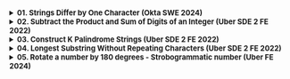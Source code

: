 <details >
 <summary style="font-size: small; font-weight: bold">01. Strings Differ by One Character (Okta SWE 2024)</summary>

###### 01

![img.png](img.png)

1. Time Complexity: O(n * n * m)

```js
function solution(arr){
    const len = arr.length;
    
    for(let i = 0; i < len - 1; i++){
        for(let j = i + 1; j < len; j++){
            if(isStringDiffer(arr[i], arr[j]))
                return true;
        }
    }
    
    return false;
}

function isStringDiffer(str1, str2){
    if(str1.length !== str2.length)
        return false;
    
    let isDifferFound = false;
    for(let i = 0; i < str1.length; i++){
        if(str1.charCodeAt(i) !== str2.charCodeAt(i)){
            if(isDifferFound)
                return false;
            isDifferFound = true;
        }
    }
    
    return isDifferFound;
}
```

2. Time Complexity: O(n * m)
```js
function solution(arr){
    const s = new Set();
    
    for(let str of arr){
        for(let i = 0; i < str.length; i++){
            const modifiedStr = str.substring(0, i) + '*' + str.substring(i+1);
            
            if(s.has(modifiedStr))
                return true;
                
            s.add(modifiedStr);
        }
    }
    
    return false;
}


console.log(solution(["abcd","acbd", "aacd"]));
console.log(solution(["ab","cd","yz"]));
console.log(solution(["abcd","cccc","abyd","abab"]));
```
https://leetcode.ca/2020-03-02-1554-Strings-Differ-by-One-Character/
</details>



<details >
 <summary style="font-size: small; font-weight: bold">02. Subtract the Product and Sum of Digits of an Integer (Uber SDE 2 FE 2022)</summary>

###### 02

https://leetcode.com/problems/subtract-the-product-and-sum-of-digits-of-an-integer/description/
https://leetcode.com/discuss/interview-question/1834439/Uber-India-online-Assignment-for-SDE-II-(frontend)

Question:
![img_1.png](img_1.png)

Solution:

```js
/**
 * @param {number} n
 * @return {number}
 */
var subtractProductAndSum = function(n) {
    let sum = 0;
    let product = 1;

    while(n > 0){
        const num = n % 10;
        sum += num;
        product *= num;

        n = Math.floor(n/10);
    }
    
    return product - sum;
};
```
</details>


<details >
 <summary style="font-size: small; font-weight: bold">03. Construct K Palindrome Strings (Uber SDE 2 FE 2022)</summary>

###### 03

https://leetcode.com/problems/construct-k-palindrome-strings/description/
https://leetcode.com/discuss/interview-question/1834439/Uber-India-online-Assignment-for-SDE-II-(frontend)

Question:
![img_2.png](img_2.png)

Solution:
```js
/**
 * @param {string} s
 * @param {number} k
 * @return {boolean}
 */
var canConstruct = function(s, k) {
    const len = s.length;
    let odd = 0;

    if(len < k)
        return false;

    const alphaCount = {};

    for(let i = 0; i < len; i++){
        if(!alphaCount[s[i]])
            alphaCount[s[i]] = 1;
        else
            alphaCount[s[i]]++;
    }

    for(let value of Object.values(alphaCount)){
        if(value % 2 !== 0)
            odd++;
    }

    if(odd > k)
        return false;

    return true;
};
```
</details>




<details >
 <summary style="font-size: small; font-weight: bold">04. Longest Substring Without Repeating Characters (Uber SDE 2 FE 2022)</summary>

###### 04

https://leetcode.com/problems/longest-substring-without-repeating-characters/description/
https://medium.com/@iamjaasi/uber-sde-2-frontend-interview-experience-40c1a7437cc0

Question:
![img_3.png](img_3.png)

Solution-1:

Time Complexity: More than O(n)
```js
/**
 * @param {string} s
 * @return {number}
 */
var lengthOfLongestSubstring = function(s) {
    let i = 0;
    let j = 0;
    let res = 0;

    const queue = [];

    while(j < s.length){
        const element = s[j];
        let pos = queue.indexOf(element);
        if(pos === -1){
            queue.push(element);
            j++;
            res = Math.max(res, j - i);
        }
        else{
            while(pos >= 0){
                i++;
                queue.shift();
                pos--;
            }
        }
    }

    return res;
};
```

Solution-2:

Time Complexity: O(n)
```js
/**
 * @param {string} s
 * @return {number}
 */
var lengthOfLongestSubstring = function(s) {
    let i = 0;
    let j = 0;
    let res = 0;

    const map = new Map();

    while(j < s.length){
        const element = s[j];
        let pos = -1;
        if(map.has(element)){
            pos = map.get(element);
        }


        if(pos === -1){
            map.set(element, j);
            j++;
            res = Math.max(res, j - i);
        }
        else{
            while(i <= pos){
                map.delete(s[i]);
                i++;
            }
        }
    }

    return res;
};
```

Java Reference Solution:
```bash
class Solution {
    public int lengthOfLongestSubstring(String s) {
        int res = 0;
        
        Map<Character, Integer> charCountMap = new HashMap<>();
        
        int i = 0, j = 0;
        
        while(j < s.length()){
            char charAtj = s.charAt(j);
            if(charCountMap.containsKey(charAtj)){
                charCountMap.put(charAtj, charCountMap.get(charAtj) + 1);
            }
            else{
                charCountMap.put(charAtj, 1);
            }
            
            int mapSize = charCountMap.size();
            if(mapSize == j - i + 1){
                res = Math.max(res, mapSize);
            }
            else{
                while(charCountMap.size() < j - i + 1 ){
                    char charAti = s.charAt(i);
                    if(charCountMap.get(charAti) == 1){
                        charCountMap.remove(new Character(charAti));
                    }
                    else{
                        charCountMap.put(charAti, charCountMap.get(charAti) - 1);
                    }
                    i++;
                }
            }
            
            j++;
        }
        
        return res;
    }
}
```
</details>


<details >
 <summary style="font-size: small; font-weight: bold">05. Rotate a number by 180 degrees - Strobogrammatic number (Uber FE 2024)</summary>

###### 05
https://leetcode.com/discuss/interview-question/5103489/Uber-Frontend-Screening

**Question:**
Rotate a number by 180 degrees and check if it gives the same number.

Follow up:
Give the count of all such numbers for n, where n is the number of digits.

**Solution:**
![img_4.png](img_4.png)

```js
// JavaScript program to print all
// Strobogrammatic number of length n
  
// strobogrammatic function 
function strobogrammatic_num(n) {
    let result = numdef(n, n);
    return result;
}

// definition function
function numdef(n, length) {      
    if (n == 0) return [""];
    if (n == 1) return ["1", "0", "8"];
      
    let middles = numdef(n - 2, length);
    let result = [];
      
    for (var middle of middles) {
        if (n != length)           
            result.push("0" + middle + "0");

        result.push("8" + middle + "8");
        result.push("1" + middle + "1");
        result.push("9" + middle + "6");
        result.push("6" + middle + "9");
    }
    
    return result;
}

// Driver Code
// Print all Strobogrammatic 
// numbers for n = 2
console.log(strobogrammatic_num(2));

// Output: 88 11 96 69
```
</details>
